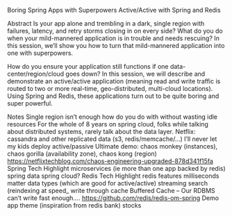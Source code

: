 Boring Spring Apps with Superpowers
Active/Active with Spring and Redis

Abstract
Is your app alone and trembling in a dark, single region with failures, latency, and retry storms closing in on every side? What do you do when your mild-mannered application is in trouble and needs rescuing? In this session, we’ll show you how to turn that mild-mannered application into one with superpowers.

How do you ensure your application still functions if one data-center/region/cloud goes down? In this session, we will describe and demonstrate an active/active application (meaning read and write traffic is routed to two or more real-time, geo-distributed, multi-cloud locations). Using Spring and Redis, these applications turn out to be quite boring and super powerful.


Notes
Single region isn’t enough
how do you do with without wasting idle resources
For the whole of 8 years on spring cloud, folks while talking about distributed systems, rarely talk about the data layer. Netflix: cassandra and other replicated data (s3, redis/memcache/…)
I’ll never let my kids deploy active/passive
Ultimate demo: chaos monkey (instances), chaos gorilla (availability zone), chaos kong (region)
https://netflixtechblog.com/chaos-engineering-upgraded-878d341f15fa
Spring Tech
Highlight microservices (ie more than one app backed by redis)
spring data
spring cloud?
Redis Tech
Highlight redis features
milliseconds matter
data types (which are good for active/active)
streaming
search (reindexing at speed_
write through cache
Buffered Cache – Our RDBMS can’t write fast enough….
https://github.com/redis/redis-om-spring
Demo app theme (inspiration from redis bank)
stocks
